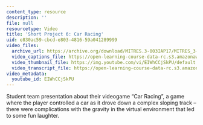 ```yaml
---
content_type: resource
description: ''
file: null
resourcetype: Video
title: 'Short Project 6: Car Racing'
uid: e830ac59-cbcd-e803-4816-59a041289999
video_files:
  archive_url: https://archive.org/download/MITRES.3-003IAP17/MITRES_3-003IAP17_Short_Project_06_300k.mp4
  video_captions_file: https://open-learning-course-data-rc.s3.amazonaws.com/res-3-003-learn-to-build-your-own-videogame-with-the-unity-game-engine-and-microsoft-kinect-january-iap-2017/ddab059d806c5354bb808df96fc51753_EIWhCCjSkPU.vtt
  video_thumbnail_file: https://img.youtube.com/vi/EIWhCCjSkPU/default.jpg
  video_transcript_file: https://open-learning-course-data-rc.s3.amazonaws.com/res-3-003-learn-to-build-your-own-videogame-with-the-unity-game-engine-and-microsoft-kinect-january-iap-2017/6c07c476b39e36434f5e75aae22532ef_EIWhCCjSkPU.pdf
video_metadata:
  youtube_id: EIWhCCjSkPU
---
```


Student team presentation about their videogame “Car Racing”, a game where the player controlled a car as it drove down a complex sloping track – there were complications with the gravity in the virtual environment that led to some fun laughter.